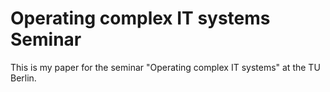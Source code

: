 # Operating complex IT systems Seminar

This is my paper for the seminar "Operating complex IT systems" at the TU Berlin.

